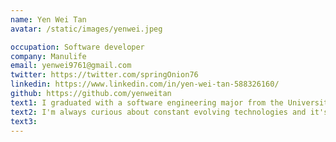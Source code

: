 ```yaml
---
name: Yen Wei Tan
avatar: /static/images/yenwei.jpeg

occupation: Software developer
company: Manulife
email: yenwei9761@gmail.com
twitter: https://twitter.com/springOnion76
linkedin: https://www.linkedin.com/in/yen-wei-tan-588326160/
github: https://github.com/yenweitan
text1: I graduated with a software engineering major from the University of Central Missouri in the summer of 2020. Currently residing in Kuala Lumpur.
text2: I'm always curious about constant evolving technologies and it's relationship with societies to bring economic/political/demographic use cases or impacts across the world.
text3:
---
```

